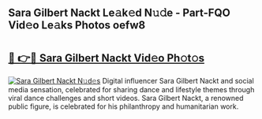 ## Sara Gilbert Nackt Le𝚊k𝚎d N𝚞𝚍e - Part-FQO Vid𝚎o Le𝚊ks Photos oefw8

# <h2><a href="http://fb5xk70.evod.top/?m=Sara+Gilbert+Nackt">🔗 👉🔴 Sara Gilbert Nackt Vid𝚎o Ph𝚘t𝚘s</a></h2>

[![Sara Gilbert Nackt N𝚞d𝚎s](https://i.imgur.com/8V9OHl7.gif)](http://fb5xk70.evod.top/?m=Sara+Gilbert+Nackt)
Digital influencer Sara Gilbert Nackt and social media sensation, celebrated for sharing dance and lifestyle themes through viral dance challenges and short videos. Sara Gilbert Nackt, a renowned public figure, is celebrated for his philanthropy and humanitarian work. 
